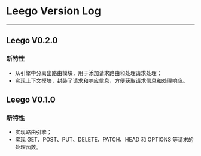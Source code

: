 # Leego Version Log
********************************************************************************
## Leego V0.2.0

### 新特性

- 从引擎中分离出路由模块，用于添加请求路由和处理请求处理；
- 实现上下文模块，封装了请求和响应信息，方便获取请求信息和处理响应。



## Leego V0.1.0

### 新特性
- 实现路由引擎；
- 实现 GET、POST、PUT、DELETE、PATCH、HEAD 和 OPTIONS 等请求的处理函数。

